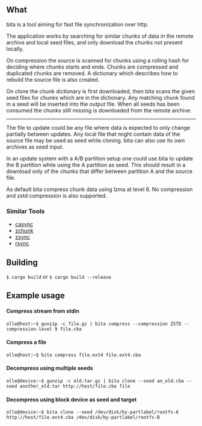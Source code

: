 ## What

bita is a tool aiming for fast file synchronization over http.

The application works by searching for similar chunks of data in the remote archive and local seed files, and only download the chunks not present locally.

On compression the source is scanned for chunks using a rolling hash for deciding where chunks starts and ends.
Chunks are compressed and duplicated chunks are removed.
A dictionary which describes how to rebuild the source file is also created.

On clone the chunk dictionary is first downloaded, then bita scans the given seed files for chunks which are in the dictionary.
Any matching chunk found in a seed will be inserted into the output file.
When all seeds has been consumed the chunks still missing is downloaded from the remote archive.

---

The file to update could be any file where data is expected to only change partially between updates.
Any local file that might contain data of the source file may be used as seed while cloning.
bita can also use its own archives as seed input.

In an update system with a A/B partition setup one could use bita to update the B partition while using the A partition as seed. This should result in a download only of the chunks that differ between partition A and the source file.

As default bita compress chunk data using lzma at level 6. No compression and zstd compression is also supported.

### Similar Tools
* [casync](https://github.com/systemd/casync)
* [zchunk](https://github.com/zchunk/zchunk)
* [zsync](http://zsync.moria.org.uk)
* [rsync](https://rsync.samba.org/)


## Building
`$ cargo build` or `$ cargo build --release`

## Example usage

#### Compress stream from stdin
`olle@host:~$ gunzip -c file.gz | bita compress --compression ZSTD --compression-level 9 file.cba`

#### Compress a file
`olle@host:~$ bita compress file.ext4 file.ext4.cba`

#### Decompress using multiple seeds
`olle@device:~$ gunzip -c old.tar.gz | bita clone --seed an_old.cba --seed another_old.tar http://host/file.cba file`

#### Decompress using block device as seed and target
`olle@device:~$ bita clone --seed /dev/disk/by-partlabel/rootfs-A http://host/file.ext4.cba /dev/disk/by-partlabel/rootfs-B`
